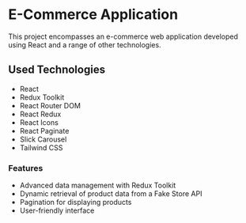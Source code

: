 # E-Commerce Application

This project encompasses an e-commerce web application developed using React and a range of other technologies.

## Used Technologies

- React
- Redux Toolkit
- React Router DOM
- React Redux
- React Icons
- React Paginate
- Slick Carousel
- Tailwind CSS

### Features

- Advanced data management with Redux Toolkit
- Dynamic retrieval of product data from a Fake Store API
- Pagination for displaying products
- User-friendly interface
